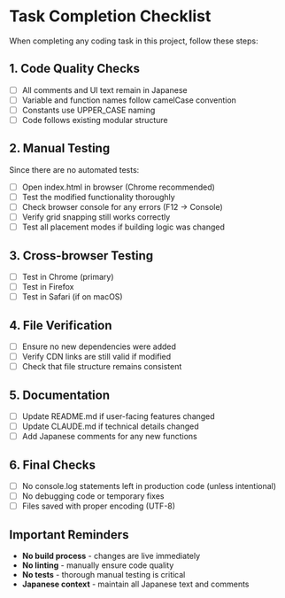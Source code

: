 # Task Completion Checklist

When completing any coding task in this project, follow these steps:

## 1. Code Quality Checks
- [ ] All comments and UI text remain in Japanese
- [ ] Variable and function names follow camelCase convention
- [ ] Constants use UPPER_CASE naming
- [ ] Code follows existing modular structure

## 2. Manual Testing
Since there are no automated tests:
- [ ] Open index.html in browser (Chrome recommended)
- [ ] Test the modified functionality thoroughly
- [ ] Check browser console for any errors (F12 → Console)
- [ ] Verify grid snapping still works correctly
- [ ] Test all placement modes if building logic was changed

## 3. Cross-browser Testing
- [ ] Test in Chrome (primary)
- [ ] Test in Firefox
- [ ] Test in Safari (if on macOS)

## 4. File Verification
- [ ] Ensure no new dependencies were added
- [ ] Verify CDN links are still valid if modified
- [ ] Check that file structure remains consistent

## 5. Documentation
- [ ] Update README.md if user-facing features changed
- [ ] Update CLAUDE.md if technical details changed
- [ ] Add Japanese comments for any new functions

## 6. Final Checks
- [ ] No console.log statements left in production code (unless intentional)
- [ ] No debugging code or temporary fixes
- [ ] Files saved with proper encoding (UTF-8)

## Important Reminders
- **No build process** - changes are live immediately
- **No linting** - manually ensure code quality
- **No tests** - thorough manual testing is critical
- **Japanese context** - maintain all Japanese text and comments